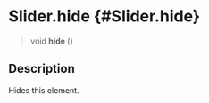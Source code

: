 Slider.hide {#Slider.hide}
===========

> void **hide** ()

Description
-----------

Hides this element.
